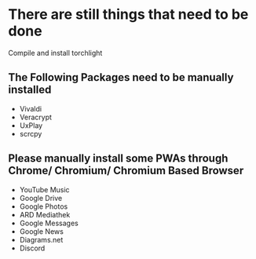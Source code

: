 # There are still things that need to be done

Compile and install torchlight

## The Following Packages need to be manually installed

- Vivaldi
- Veracrypt
- UxPlay
- scrcpy

## Please manually install some PWAs through Chrome/ Chromium/ Chromium Based Browser

- YouTube Music
- Google Drive
- Google Photos
- ARD Mediathek
- Google Messages
- Google News
- Diagrams.net
- Discord
